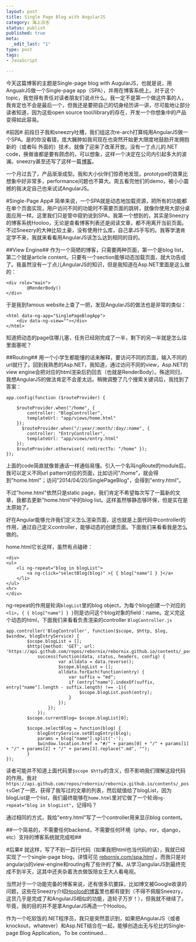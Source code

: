 ```yaml
--- 
layout: post
title: Single Page Blog with AngularJS
category: 海上日志 
status: publish 
published: true
meta: 
  _edit_last: "1"
type: post
tags: 
- JavaScript

---
```

今天这篇博客的主题是Single-page blog with AugularJS，也就是说，用AngualrJS做一个Single-page app（SPA），并用在博客系统上。对于这个topic，我觉得有责任对读者朋友们说点什么。我一定不是第一个做这件事的人，我肯定也不会是最后一个，但我还是要把自己的切身经历讲一讲，尽可能地让部分读者知道，因为这些open source tool/library的存在，开发一个你想象中的产品变得如此容易。


#前因#
前段日子我和sneezry吐槽，我们组这次re-arch打算纯用AngularJS做一个SPA。是的你没看错，庞大臃肿如我司现在也突然开始更大限度地鼓励开发拥抱新的（或者叫 外面的）技术，就像了迎来了改革开放。没有一丁点儿的.NET code，换做谁都是要有顾虑的，可以想象，这样一个决定在公司内引起多大的波澜。sneezry甚至还写了这样一篇[博客](http://sneezry.com/#!/2014/03/18/JS_is_candy)。

一个月过去了，产品渐渐成型。我和大小伙伴们惊奇地发现，prototype的效果比想象中好非常多，performance问题也不算大。周五看完他们的demo，被小小震撼的我决定自己也来试试AngularJS。

#Single-Page App#
简单来说，一个SPA就是动态地加载资源，把所有的功能都在单个页面实现，用户访问不同的功能时不需要页面的跳转，就像你使用大部分桌面应用一样。这里我们只是管中窥豹说到SPA，我第一个想到的，其实是Sneezry的博客系统Hooloo，无论是查看博客列表还是阅读文章，都不用离开当前页面。不过Sneezry的大神比较土豪，没有使用什么库，自己拿JS手写的。我等学渣肯定学不来，我就来看看用AngularJS该怎么达到相同的目的。

##View Engine##
作为一个简陋的博客，只需要两种页面，第一个是blog list，第二个就是article content。只要有一个section能够动态加载页面，就大功告成了。我虽然没有一丁点儿AngularJS的知识，但是我知道在Asp.NET里面是这么做的：

    <div role="main">
            @RenderBody()
    </div>

于是我到famous website上查了一把，发现AngularJS的做法也是非常的类似：

    <html data-ng-app="SinglePageBlogApp">
        <div data-ng-view=""></div>
    </html>
    
知道把动态的page往哪儿塞，任务已经刚完成了一半，剩下的另一半就是怎么往里面塞呢？

##Routing##
用一个小学生都能懂的话来解释，要访问不同的页面，输入不同的url就行了。回到我熟悉的Asp.NET，我知道，通过访问不同的view，Asp.NET的view engine会把对应的html渲染后扔回去（也就是RenderBody）。殊途同归，我想AngularJS的做法肯定不会差太远。稍微调整了几个搜索关键词后，我找到了答案：

    app.config(function ($routeProvider) {

        $routeProvider.when("/home", {
            controller: "BlogController",
            templateUrl: "app/views/home.html"
        });
	      $routeProvider.when("/:year/:month/:day/:name", {
            controller: "EntryController",
            templateUrl: "app/views/entry.html"
        });
        $routeProvider.otherwise({ redirectTo: "/home" });
    });
    
上面的code简直就像普通话一样通俗易懂。引入一个名叫ngRoute的module后，我可以定义不同url pattern对应的页面，比如访问"/home"，就会得到"home.html"；访问"2014/04/20/SinglePageBlog"，会得到"entry.html"。

不过"home.html"依然只是static page，我们肯定不希望每次写了一篇新的文章，我都去更新"home.html"中的blog list。这样虽然够静态够环保，但是实在是太原始了。

好在Angular能够允许我们定义怎么渲染页面，这也就是上面代码中controller的作用，通过自己定义controller，能够动态的创建页面。下面我们来看看我是怎么做的。

home.html它长这样，虽然有点磕碜：

    <div>
	<ul>
		<li ng-repeat="blog in blogList">
			<a ng-click="selectBlog(blog)" >{ { blog["name"] } }</a>
		</li>
	</ul>
	<hr>
    </div>

ng-repeat的作用是轮询`blogList`里的blog object，为每个blog创建一个对应的`<li>`，`{ { blog["name"] } }`则是访问这个blog对象的field：name。定义完这个动态的html，下面我们来看看负责渲染的controller `BlogController.js`

    app.controller('BlogController', function($scope, $http, $log, $window, blogEntryService) {
		    $scope.blogList = [];
		    $http({method: 'GET', url: 'https://api.github.com/repos/rebornix/rebornix.github.io/contents/_posts'}).
			    success(function(data, status, headers, config) {
					    var alldata = data.reverse();
					    $scope.blogList = [];
					    alldata.forEach(function(entry) {
						    var suffix = "md";
						    if (entry["name"].indexOf(suffix, entry["name"].length - suffix.length) !== -1){
							    $scope.blogList.push(entry);
						    }
				 	    });
				    });
			    });
		    $scope.currentBlog= $scope.blogList[0];

		    $scope.selectBlog = function(blog) {
			    blogEntryService.setBlogEntry(blog);
			    params = blog["name"].split('-');
			    $window.location.href = "#/" + params[0] + "/" + params[1] + "/" + params[2] + "/" + params[3].replace(".md", "");
		    }
    });
    
读者可能并不知道上面代码里`$scope $http`的含义，但不影响我们理解这段代码的作用。我对`https://api.github.com/repos/rebornix/rebornix.github.io/contents/_posts`Get了一把，获得了我写过的文章的列表，然后赋值给了blogList，因为blogList是一个list，我们最终能够在`home.html`里对它做了一个轮询`ng-repeat="blog in blogList"`，记得吗？

通过相同的方式，我给"entry.html"写了一个controller用来显示blog content。

##一个简易的，不需要任何backend，不需要任何环境（php，ror，django，etc）支持的博客系统就完成啦##

#后果#
就这样，写了不到一百行代码（如果我把html也当代码的话），我就已经实现了一个single-page blog，详情可见 [rebornix.com/spa.html](http://rebornix.com/spa.html) 。而我只是对angularjs的view-engine和routing有了些许的了解。从学习angularJS到最终完成不到半天，这其中还夹杂着洗衣做饭陪女王大人看电视。

当然对于一个功能完备的博客来说，还有很多坑要踩，比如博文被Google收录的问题，这些在Sneezry介绍[Hooloo的博客](http://sneezry.com/#!/2014/02/11/基于Github的前端轻量级博客系统)里也都有提到（不得不佩服Sneezry，这货几乎是完成了和AngularJS相似的功能，造轮子万岁！），但我就不继续了。毕竟，我的目的并不是拿AngularJS再造一个Hooloo。

作为一个吃软饭的.NET程序员，我只是突然意识到，如果把AngularJS（或者knockout，whatever）和Asp.NET结合在一起，能够创造出无与伦比的Single-page Blog Application。To be continued...
